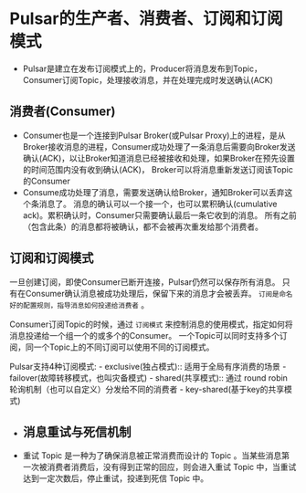 # Pulsar的生产者、消费者、订阅和订阅模式
- Pulsar是建立在发布订阅模式上的，Producer将消息发布到Topic，Consumer订阅Topic，处理接收消息，并在处理完成时发送确认(ACK)
## [](https://blog.frognew.com/2021/10/learning-apache-pulsar-05.html#消费者consumer) 消费者(Consumer)
- Consumer也是一个连接到Pulsar Broker(或Pulsar 
  Proxy)上的进程，是从Broker接收消息的进程，Consumer成功处理了一条消息后需要向Broker发送确认(ACK)，以让Broker知道消息已经被接收和处理，如果Broker在预先设置的时间范围内没有收到确认(ACK)，
  Broker可以将消息重新发送订阅该Topic的Consumer
- Consume成功处理了消息，需要发送确认给Broker，通知Broker可以丢弃这个条消息了。
  消息的确认可以一个接一个，也可以累积确认(cumulative ack)。累积确认时，Consumer只需要确认最后一条它收到的消息。 所有之前（包含此条）的消息都将被确认，都不会被再次重发给那个消费者。
## 订阅和订阅模式

一旦创建订阅，即使Consumer已断开连接，Pulsar仍然可以保存所有消息。 只有在Consumer确认消息被成功处理后，保留下来的消息才会被丢弃。
 `订阅是命名好的配置规则，指导消息如何投递给消费者` 。

Consumer订阅Topic的时候，通过 `订阅模式` 来控制消息的使用模式，指定如何将消息投递给一个组一个的或多个的Consumer。
一个Topic可以同时支持多个订阅，同一个Topic上的不同订阅可以使用不同的订阅模式。

Pulsar支持4种订阅模式:
	- exclusive(独占模式):: 适用于全局有序消费的场景
	- failover(故障转移模式，也叫灾备模式)
	- shared(共享模式):: 通过 round robin 轮询机制（也可以自定义）分发给不同的消费者
	- key-shared(基于key的共享模式)
- ## 消息重试与死信机制
- 重试 Topic 是一种为了确保消息被正常消费而设计的 Topic 。当某些消息第一次被消费者消费后，没有得到正常的回应，则会进入重试 Topic 中，当重试达到一定次数后，停止重试，投递到死信 Topic 中。